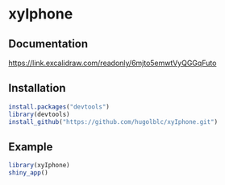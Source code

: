 
<!-- README.md is generated from README.Rmd. Please edit that file -->

# xyIphone

## Documentation

<https://link.excalidraw.com/readonly/6mjto5emwtVyQGGqFuto>

## Installation

``` r
install.packages("devtools")
library(devtools)
install_github("https://github.com/hugolblc/xyIphone.git")
```

## Example

``` r
library(xyIphone)
shiny_app()
```
